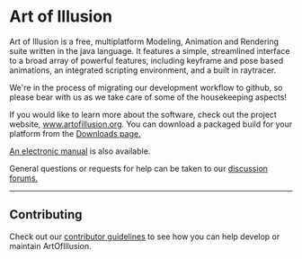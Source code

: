 # Art of Illusion

Art of Illusion is a free, multiplatform Modeling, Animation and
Rendering suite written in the java language. It features a simple,
streamlined interface to a broad array of powerful features, including
keyframe and pose based animations, an integrated scripting
environment, and a built in raytracer.

We're in the process of migrating our development workflow to github,
so please bear with us as we take care of some of the housekeeping
aspects!

If you would like to learn more about the software, check out the
project website, www.artofillusion.org. You can download a packaged
build for your platform from the
[Downloads page.](http://www.artofillusion.org/downloads)

[An electronic manual](http://www.artofillusion.org/documentation)
is also available.

General questions or requests for help can be taken to our
[discussion forums.](https://www.sourceforge.net/p/aoi/discussion)

----------------

## Contributing

Check out our [contributor guidelines](./Contributing.md) to see how you can help develop
or maintain ArtOfIllusion.
